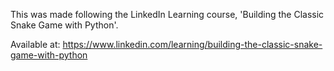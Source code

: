 
This was made following the LinkedIn Learning course, 'Building the Classic Snake Game with Python'.

Available at: https://www.linkedin.com/learning/building-the-classic-snake-game-with-python
